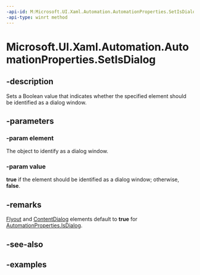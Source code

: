 ```yaml
---
-api-id: M:Microsoft.UI.Xaml.Automation.AutomationProperties.SetIsDialog(Microsoft.UI.Xaml.DependencyObject,System.Boolean)
-api-type: winrt method
---
```


<!-- Method syntax.
public void AutomationProperties.SetIsDialog(DependencyObject element, Boolean value)
-->

# Microsoft.UI.Xaml.Automation.AutomationProperties.SetIsDialog

## -description

Sets a Boolean value that indicates whether the specified element should be identified as a dialog window.

## -parameters

### -param element

The object to identify as a dialog window.

### -param value

**true** if the element should be identified as a dialog window; otherwise, **false**.

## -remarks

[Flyout](..\windows.ui.xaml.controls\flyout.md) and [ContentDialog](..\windows.ui.xaml.controls\contentdialog.md) elements default to **true** for [AutomationProperties.IsDialog](automationproperties_isdialog.md).

## -see-also

## -examples
